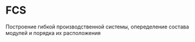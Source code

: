 # FCS
Построение гибкой производственной системы, опеределение состава модулей и порядка их расположения
